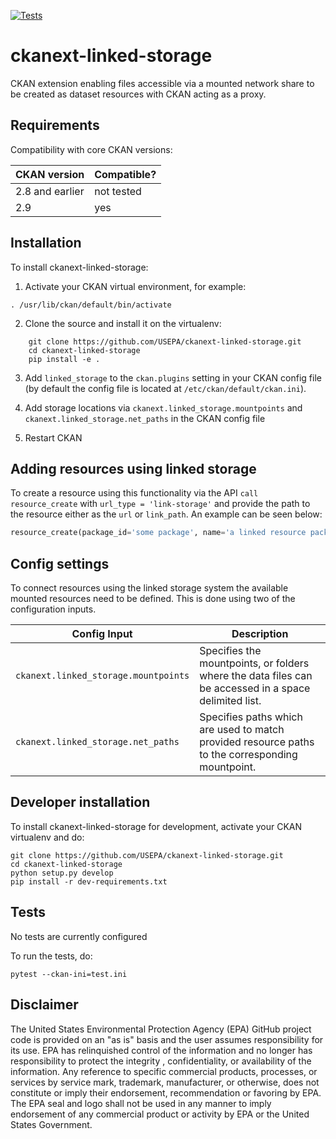 [![Tests](https://github.com/USEPA/ckanext-linked-storage/workflows/Tests/badge.svg?branch=main)](https://github.com/USEPA/ckanext-linked-storage/actions)

# ckanext-linked-storage

CKAN extension enabling files accessible via a mounted network share to be created as dataset resources with CKAN acting as a proxy. 


## Requirements

Compatibility with core CKAN versions:

| CKAN version    | Compatible?   |
| --------------- | ------------- |
| 2.8 and earlier | not tested    |
| 2.9             | yes           |


## Installation

To install ckanext-linked-storage:

1. Activate your CKAN virtual environment, for example:
```
. /usr/lib/ckan/default/bin/activate
```   
    

2. Clone the source and install it on the virtualenv:
```
    git clone https://github.com/USEPA/ckanext-linked-storage.git    
    cd ckanext-linked-storage    
    pip install -e .    
```
3. Add `linked_storage` to the `ckan.plugins` setting in your CKAN
   config file (by default the config file is located at `/etc/ckan/default/ckan.ini`).

4. Add storage locations via `ckanext.linked_storage.mountpoints` and 
   `ckanext.linked_storage.net_paths` in the CKAN config file


5. Restart CKAN


## Adding resources using linked storage

To create a resource using this functionality via the API `call resource_create` with `url_type = 'link-storage'` and 
provide the path to the resource either as the `url` or `link_path`. An example can be seen below:
```python
resource_create(package_id='some package', name='a linked resource package', url_type='link-storage', link_path="\\some-host\share\linked_file.csv" )
```
    

## Config settings

To connect resources using the linked storage system the available mounted resources need to be defined. This is done using two of the configuration inputs.

| Config Input                        |  Description                                                                                          |
| ----------------------------------- | ----------------------------------------------------------------------------------------------------- |
|`ckanext.linked_storage.mountpoints` | Specifies the mountpoints, or folders where the data files can be accessed in a space delimited list. |
|`ckanext.linked_storage.net_paths`   | Specifies paths which are used to match provided resource paths to the corresponding mountpoint.      |


## Developer installation

To install ckanext-linked-storage for development, activate your CKAN virtualenv and
do:

    git clone https://github.com/USEPA/ckanext-linked-storage.git
    cd ckanext-linked-storage
    python setup.py develop
    pip install -r dev-requirements.txt


## Tests

No tests are currently configured

To run the tests, do:

    pytest --ckan-ini=test.ini

## Disclaimer

The United States Environmental Protection Agency (EPA) GitHub project code is provided on an "as is" basis
and the user assumes responsibility for its use.  EPA has relinquished control of the information and no longer
has responsibility to protect the integrity , confidentiality, or availability of the information.  Any
reference to specific commercial products, processes, or services by service mark, trademark, manufacturer,
or otherwise, does not constitute or imply their endorsement, recommendation or favoring by EPA.  The EPA seal
and logo shall not be used in any manner to imply endorsement of any commercial product or activity by EPA or
the United States Government.
